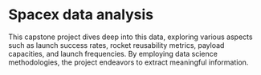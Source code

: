 # Spacex data analysis
This capstone project dives deep into this data, exploring various aspects such as launch success rates, rocket reusability metrics, payload capacities, and launch frequencies. By employing data science methodologies, the project endeavors to extract meaningful information. 
